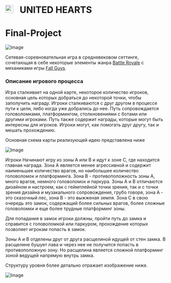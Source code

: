 <h1><img src="https://user-images.githubusercontent.com/72508736/190932358-03bbdeee-375e-46ae-b4e2-eeb103ef4f37.png" width="25"> &nbsp; UNITED HEARTS</h1>

# Final-Project

![Image](https://user-images.githubusercontent.com/72508736/190933261-e12d43fb-0240-45a5-bfb5-604d3f639a38.png)


Сетевая-соревновательная игра в средневековом сеттинге, сочетающая в себе некоторые элементы жанра [Battle Royale](https://ru.wikipedia.org/wiki/%D0%9A%D0%BE%D1%80%D0%BE%D0%BB%D0%B5%D0%B2%D1%81%D0%BA%D0%B0%D1%8F_%D0%B1%D0%B8%D1%82%D0%B2%D0%B0_(%D0%B6%D0%B0%D0%BD%D1%80_%D0%BA%D0%BE%D0%BC%D0%BF%D1%8C%D1%8E%D1%82%D0%B5%D1%80%D0%BD%D1%8B%D1%85_%D0%B8%D0%B3%D1%80)) с механиками игры [Fall Guys](https://en.wikipedia.org/wiki/Fall_Guys). 

### Описание игрового процесса

Игра сталкивает на одной карте, некоторое количество игроков, основная цель которых добраться до некоторой точки, чтобы заполучить награду. Игроки сталкиваются с друг другом в процессе пути к цели, либо когда уже добрались до нее. Путь сопровождается головоломками, платформингом, столкновениями с ботами или другими игроками. Путь также содержит награды, которые могут быть интересны для игроков. Игроки могут, как помогать друг другу, так и мешать прохождению.

Основная схема карты реализующей идею представлена ниже

![Image](https://user-images.githubusercontent.com/72508736/190933191-81ab39ed-10b7-4f84-b9ed-df95ac9a48e3.png)

Игроки Начинают игру из зоны А или В и идут к зоне С, где находится главная награда. Зона А является менее агрессивной и содержит наименьшее количество врагов, но наибольшее количество головоломок и платформинга. Зона В - противоположность зоны А, много врагов, немного головоломок и паркура. Зоны А и В отличаются дизайном и настроем, как с геймплейной точки зрения, так и с точки зрения дизайна и музакального сопровождения, грубо говоря, зона А - это сказочный лес, зона В - это выжженая земля. Зона С в свою очередь это замок, содержащий более сильных врагов, более сложные головоломки и еще более трудные платформинг зоны.

Для попадания в замок игроки должны, пройти путь до замка и справится с головоломкой или паркуром, прохождение которых позволяет игрокам попасть в замок. 

Зоны А и В отделены друг от друга расщелиной идущей от стен замка. В расщелине бушует лава и через нее не получится попасть в противоположную зону. Но расщелина является сложной  платформинг зоной ведущей напрямую внутрь замка.

Структуру уровня более детально отражает изображение ниже.

![Image](https://user-images.githubusercontent.com/72508736/190934203-9e6d3634-2248-4a74-9f20-2adcffefef43.png)
